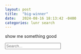 ```yaml
---
layout: post
title:  "big-winner"
date:   2024-08-16 18:13:42 -0400
categories: lunr search
---
```


show me something good

<input type="text" id="search-input" placeholder="Search...">
  <ul id="search-results"></ul>
